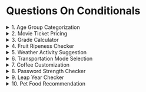 # Questions On Conditionals

<details>
 <summary>
 1. Age Group Categorization 
 </summary>
Classify a person's age group: Child (< 13>).
Teenager (13-19), Adult (20-59), Senior(60+).
</details>

<details>
 <summary>
 2. Movie Ticket Pricing
 </summary>
 Problem: Movie tickets are priced based on age: $12 for adults (18 and over), $8 for children. Everyone gets a $2 discount on Wednesday.

</details>

<details>
 <summary>
    3. Grade Calculator
 </summary>
 Problem: Assign a letter grade based on a student's score: A(90-100),B(80-89),C(70,79),D(60,69),F(below 60).

</details>

<details>
 <summary>
4. Fruit Ripeness Checker
 </summary>
 Problem: Determine if a fruit is ripe, overripe, or unripe based on its color. (e.g, Banana: Green-Unripe, Yellow-ripe,Brown- Overripe)
</details>

<details>
 <summary>
5. Weather Activity Suggestion
 </summary>
 Problem: Suggest an activity based on the weather(e.g. Sunny - Go for a walk, Rainy - Read a book, Snowy - Build a snowman).
</details>

<details>
 <summary>
6. Transportation Mode Selection
 </summary>
 Problem: Choose a mode of transportation based on the distance (e.g. <3 Km: Walk, 3-15 Km: Bike, >15 Km: Car).
</details>

<details>
 <summary>
7. Coffee Customization

 </summary>
 Problem: Customize a coffee order: "Small", "Medium","Large" with an option for "Extra shot" of espresso.
</details>

<details>
 <summary>
8. Password Strength Checker

 </summary>
 Problem:Check of a password is "Weak", "Medium", or "Strong". Criteria < 6 chars (weak),
 6-10 chars (Medium), 10 chars(strong).
</details>

<details>
 <summary>
9. Leap Year Checker

 </summary>
 Problem:Determine if a year is a loop year. (Leap years are divisible by 4, but not by 100 unless also divisible by 400).
</details>

<details>
 <summary>
10. Pet Food Recommendation
 </summary>
 Problem: Recommend a type of pet food based on the pet's species and age.
 (e.g., Dog < 2 years - Puppy Food, Cat:>5 years - Senior cat food).
</details>
